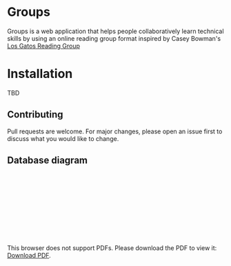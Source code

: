 # Groups

Groups is a web application that helps people collaboratively learn technical skills by using an online reading group format inspired by Casey Bowman's [Los Gatos Reading Group](https://www.meetup.com/Los-Gatos-Rust-Reading-Group/)

# Installation
TBD

## Contributing
Pull requests are welcome. For major changes, please open an issue first to discuss what you would like to change.

## Database diagram
<object data="https://drive.google.com/file/d/1ejzsoMb5s7hQEko7WRKAScsjhm0KlZM0/view?usp=sharing" type="application/pdf" width="700px" height="700px">
    <embed src="https://drive.google.com/file/d/1ejzsoMb5s7hQEko7WRKAScsjhm0KlZM0/view?usp=sharing">
        <p>This browser does not support PDFs. Please download the PDF to view it: <a href="https://drive.google.com/file/d/1ejzsoMb5s7hQEko7WRKAScsjhm0KlZM0/view?usp=sharing">Download PDF</a>.</p>
    </embed>
</object>